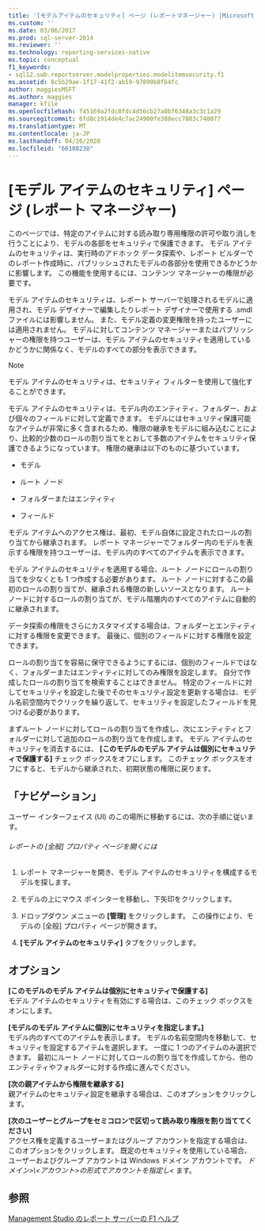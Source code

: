 ```yaml
---
title: '[モデルアイテムのセキュリティ] ページ (レポートマネージャー) |Microsoft Docs'
ms.custom: ''
ms.date: 03/06/2017
ms.prod: sql-server-2014
ms.reviewer: ''
ms.technology: reporting-services-native
ms.topic: conceptual
f1_keywords:
- sql12.swb.reportserver.modelproperties.modelitemsecurity.f1
ms.assetid: 8c5b29ae-1f17-41f2-ab59-97899b8fb4fc
author: maggiesMSFT
ms.author: maggies
manager: kfile
ms.openlocfilehash: f45169a2fdc8fdc4d56cb27a8bf6348a3c3c1a29
ms.sourcegitcommit: 6fd8c1914de4c7ac24900fe388ecc7883c740077
ms.translationtype: MT
ms.contentlocale: ja-JP
ms.lasthandoff: 04/26/2020
ms.locfileid: "66108230"
---
```

# <a name="model-item-security-page-report-manager"></a>[モデル アイテムのセキュリティ] ページ (レポート マネージャー)
  このページでは、特定のアイテムに対する読み取り専用権限の許可や取り消しを行うことにより、モデルの各部をセキュリティで保護できます。 モデル アイテムのセキュリティは、実行時のアドホック データ探索や、レポート ビルダーでのレポート作成時に、パブリッシュされたモデルの各部分を使用できるかどうかに影響します。 この機能を使用するには、コンテンツ マネージャーの権限が必要です。  
  
 モデル アイテムのセキュリティは、レポート サーバーで処理されるモデルに適用され、モデル デザイナーで編集したりレポート デザイナーで使用する .smdl ファイルには影響しません。 また、モデル定義の変更権限を持ったユーザーには適用されません。 モデルに対してコンテンツ マネージャーまたはパブリッシャーの権限を持つユーザーは、モデル アイテムのセキュリティを適用しているかどうかに関係なく、モデルのすべての部分を表示できます。  
  
> [!NOTE]  
>  モデル アイテムのセキュリティは、セキュリティ フィルターを使用して強化することができます。  
  
 モデル アイテムのセキュリティは、モデル内のエンティティ、フォルダー、および個々のフィールドに対して定義できます。 モデルにはセキュリティ保護可能なアイテムが非常に多く含まれるため、権限の継承をモデルに組み込むことにより、比較的少数のロールの割り当てをとおして多数のアイテムをセキュリティ保護できるようになっています。 権限の継承は以下のものに基づいています。  
  
-   モデル  
  
-   ルート ノード  
  
-   フォルダーまたはエンティティ  
  
-   フィールド  
  
 モデル アイテムへのアクセス権は、最初、モデル自体に設定されたロールの割り当てから継承されます。 レポート マネージャーでフォルダー内のモデルを表示する権限を持つユーザーは、モデル内のすべてのアイテムを表示できます。  
  
 モデル アイテムのセキュリティを適用する場合、ルート ノードにロールの割り当てを少なくとも 1 つ作成する必要があります。 ルート ノードに対するこの最初のロールの割り当てが、継承される権限の新しいソースとなります。 ルート ノードに対するロールの割り当てが、モデル階層内のすべてのアイテムに自動的に継承されます。  
  
 データ探索の権限をさらにカスタマイズする場合は、フォルダーとエンティティに対する権限を変更できます。 最後に、個別のフィールドに対する権限を設定できます。  
  
 ロールの割り当てを容易に保守できるようにするには、個別のフィールドではなく、フォルダーまたはエンティティに対してのみ権限を設定します。 自分で作成したロールの割り当てを検索することはできません。 特定のフィールドに対してセキュリティを設定した後でそのセキュリティ設定を更新する場合は、モデル名前空間内でクリックを繰り返して、セキュリティを設定したフィールドを見つける必要があります。  
  
 まずルート ノードに対してロールの割り当てを作成し、次にエンティティとフォルダーに対して追加のロールの割り当てを作成します。 モデル アイテムのセキュリティを消去するには、 **[このモデルのモデル アイテムは個別にセキュリティで保護する]** チェック ボックスをオフにします。 このチェック ボックスをオフにすると、モデルから継承された、初期状態の権限に戻ります。  
  
## <a name="navigation"></a>「ナビゲーション」  
 ユーザー インターフェイス (UI) のこの場所に移動するには、次の手順に従います。  
  
###### <a name="to-open-the-general-properties-page-for-a-report"></a>レポートの [全般] プロパティ ページを開くには  
  
1.  レポート マネージャーを開き、モデル アイテムのセキュリティを構成するモデルを探します。  
  
2.  モデルの上にマウス ポインターを移動し、下矢印をクリックします。  
  
3.  ドロップダウン メニューの **[管理]** をクリックします。 この操作により、モデルの [全般] プロパティ ページが開きます。  
  
4.  **[モデル アイテムのセキュリティ]** タブをクリックします。  
  
## <a name="options"></a>オプション  
 **[このモデルのモデル アイテムは個別にセキュリティで保護する]**  
 モデル アイテムのセキュリティを有効にする場合は、このチェック ボックスをオンにします。  
  
 **[モデルのモデル アイテムに個別にセキュリティを指定します。]**  
 モデル内のすべてのアイテムを表示します。 モデルの名前空間内を移動して、セキュリティを設定するアイテムを選択します。 一度に 1 つのアイテムのみ選択できます。 最初にルート ノードに対してロールの割り当てを作成してから、他のエンティティやフォルダーに対する作成に進んでください。  
  
 **[次の親アイテムから権限を継承する]**  
 親アイテムのセキュリティ設定を継承する場合は、このオプションをクリックします。  
  
 **[次のユーザーとグループをセミコロンで区切って読み取り権限を割り当ててください]**  
 アクセス権を定義するユーザーまたはグループ アカウントを指定する場合は、このオプションをクリックします。 既定のセキュリティを使用している場合、ユーザーおよびグループ アカウントは Windows ドメイン アカウントです。 *ドメイン>\\<アカウント\>の形式でアカウントを指定し\<* ます。  
  
## <a name="see-also"></a>参照  
 [Management Studio のレポート サーバーの F1 ヘルプ](tools/report-server-in-management-studio-f1-help.md)  
  
  
